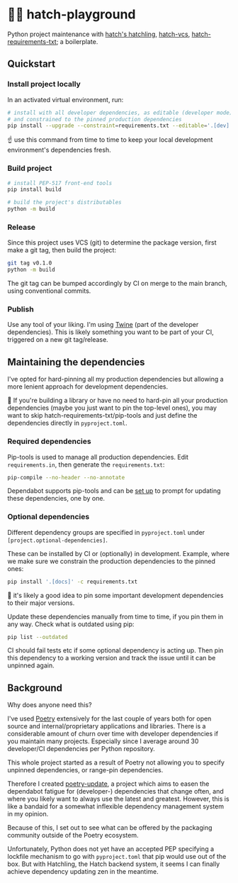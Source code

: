# 😶‍🌫️ hatch-playground

Python project maintenance with [hatch's hatchling](https://github.com/pypa/hatch), [hatch-vcs](https://github.com/ofek/hatch-vcs), [hatch-requirements-txt](https://github.com/repo-helper/hatch-requirements-txt); a boilerplate.

## Quickstart

### Install project locally

In an activated virtual environment, run:

```bash
# install with all developer dependencies, as editable (developer mode)
# and constrained to the pinned production dependencies
pip install --upgrade --constraint=requirements.txt --editable='.[dev]'
```

☝️ use this command from time to time to keep your local development environment's dependencies fresh.

### Build project

```bash
# install PEP-517 front-end tools
pip install build

# build the project's distributables
python -m build
```

### Release

Since this project uses VCS (git) to determine the package version, first make a git tag, then build the project:

```bash
git tag v0.1.0
python -m build
```

The git tag can be bumped accordingly by CI on merge to the main branch, using conventional commits.

### Publish

Use any tool of your liking. I'm using [Twine](https://github.com/pypa/twine/) (part of the developer dependencies). This is likely something you want to be part of your CI, triggered on a new git tag/release.

## Maintaining the dependencies

I've opted for hard-pinning all my production dependencies but allowing a more lenient approach for development dependencies.

🍎 If you're building a library or have no need to hard-pin all your production dependencies (maybe you just want to pin the top-level ones), you may want to skip hatch-requirements-txt/pip-tools and just define the dependencies directly in `pyproject.toml`.

### Required dependencies

Pip-tools is used to manage all production dependencies. Edit `requirements.in`, then generate the `requirements.txt`:

```bash
pip-compile --no-header --no-annotate
```

Dependabot supports pip-tools and can be [set up](https://github.com/fredrikaverpil/hatch-playground/blob/main/.github/dependabot.yml) to prompt for updating these dependencies, one by one.

### Optional dependencies

Different dependency groups are specified in `pyproject.toml` under `[project.optional-dependencies]`.

These can be installed by CI or (optionally) in development. Example, where we make sure we constrain the production dependencies to the pinned ones:

```bash
pip install '.[docs]' -c requirements.txt
```

🍌 it's likely a good idea to pin some important development dependencies to their major versions.

Update these dependencies manually from time to time, if you pin them in any way. Check what is outdated using pip:

```bash
pip list --outdated
```

CI should fail tests etc if some optional dependency is acting up. Then pin this dependency to a working version and track the issue until it can be unpinned again.

## Background

Why does anyone need this?

I've used [Poetry](https://github.com/python-poetry/poetry) extensively for the last couple of years both for open source and internal/proprietary applications and libraries. There is a considerable amount of churn over time with developer dependencies if you maintain many projects. Especially since I average around 30 developer/CI dependencies per Python repository.

This whole project started as a result of Poetry not allowing you to specify unpinned dependencies, or range-pin dependencies.

Therefore I created [poetry-update](https://github.com/fredrikaverpil/poetry-update), a project which aims to easen the dependabot fatigue for (developer-) dependencies that change often, and where you likely want to always use the latest and greatest. However, this is like a bandaid for a somewhat inflexible dependency management system in my opinion.

Because of this, I set out to see what can be offered by the packaging community outside of the Poetry ecosystem.

Unfortunately, Python does not yet have an accepted PEP specifying a lockfile mechanism to go with `pyproject.toml` that pip would use out of the box. But with Hatchling, the Hatch backend system, it seems I can finally achieve dependency updating zen in the meantime.
